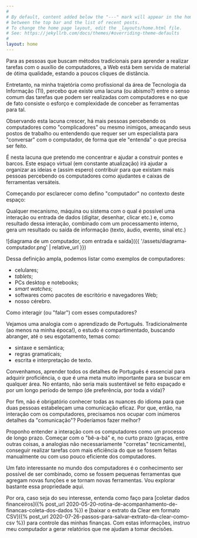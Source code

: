 ```yaml
---
#
# By default, content added below the "---" mark will appear in the home page
# between the top bar and the list of recent posts.
# To change the home page layout, edit the _layouts/home.html file.
# See: https://jekyllrb.com/docs/themes/#overriding-theme-defaults
#
layout: home
---
```


Para as pessoas que buscam métodos tradicionais para aprender a realizar
tarefas com o auxílio de computadores, a Web está bem servida de material de
ótima qualidade, estando a poucos cliques de distância.

Entretanto, na minha trajetória como profissional da área de Tecnologia da
Informação (TI), percebo que existe uma lacuna (ou abismo?) entre o senso comum
das tarefas que podem ser realizadas com computadores e no que de fato consiste
o esforço e complexidade de conceber as ferramentas para tal.

Observando esta lacuna crescer, há mais pessoas percebendo os computadores como
"complicadores" ou mesmo inimigos, ameaçando seus postos de trabalho ou
entendendo que requer ser um especialista para "conversar" com o computador, de
forma que ele "entenda" o que precisa ser feito. 

É nesta lacuna que pretendo me concentrar e ajudar a construir pontes e barcos.
Este espaço virtual (em constante atualização) irá ajudar a organizar as ideias
e (assim espero) contribuir para que existam mais pessoas percebendo os
computadores como ajudantes e caixas de ferramentas versáteis.

Começando por esclarecer como defino "computador" no contexto deste espaço:

Qualquer mecanismo, máquina ou sistema com o qual é possível uma interação ou
entrada de dados (digitar, desenhar, clicar etc.) e, como resultado dessa
interação, combinado com um processamento interno, gera um resultado ou saída
de informação (texto, áudio, evento, sinal etc.)

![diagrama de um computador, com entrada e saída]({{ '/assets/diagrama-computador.png' | relative_url }})

Dessa definição ampla, podemos listar como exemplos de computadores:

* celulares;
* *tablets*;
* PCs desktop e notebooks;
* *smart watches*;
* softwares como pacotes de escritório e navegadores Web;
* nosso cérebro.

Como interagir (ou "falar") com esses computadores? 

Vejamos uma analogia com o aprendizado de Português. Tradicionalmente (ao menos
na minha época!), o estudo é compartimentado, buscando abranger, até o seu
esgotamento, temas como:

* sintaxe e semântica;
* regras gramaticais;
* escrita e interpretação de texto.

Convenhamos, aprender todos os detalhes de Português é essencial para adquirir
proficiência, o que é uma meta muito importante para se buscar em qualquer
área. No entanto, não seria mais sustentável se feito espaçado e por um longo
período de tempo (de preferência, por toda a vida)?

Por fim, não é obrigatório conhecer todas as nuances do idioma para que duas
pessoas estabeleçam uma comunicação eficaz. Por que, então, na interação com os
computadores, precisamos nos ocupar com inúmeros detalhes da "comunicação"?
Poderíamos fazer melhor?

Proponho entender a interação com os computadores como um processo de longo
prazo. Começar com o "bê-a-bá" e, no curto prazo (graças, entre outras coisas,
a analogias não necessariamente "corretas" tecnicamente), conseguir realizar
tarefas com mais eficiência do que se fossem feitas manualmente ou com uso
pouco eficiente dos computadores.

Um fato interessante no mundo dos computadores é o conhecimento ser possível de
ser combinado, como se fossem pequenas ferramentas que agregam novas funções e
se tornam novas ferramentas. Vou explorar bastante essa propriedade aqui.

Por ora, caso seja do seu interesse, entenda como faço para
[coletar dados financeiros]({% post_url 2020-05-20-rotina-de-acompanhamento-de-financas-coleta-dos-dados %})
e
[baixar o extrato da Clear em formato CSV]({% post_url 2020-07-26-passos-para-salvar-extrato-da-clear-como-csv %})
para controle das minhas finanças. Com estas informações, instruo meu
computador a gerar relatórios que me ajudam a tomar decisões.
